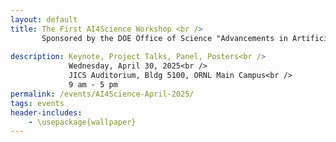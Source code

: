 ```yaml
---
layout: default
title: The First AI4Science Workshop <br /> 
       Sponsored by the DOE Office of Science "Advancements in Artificial Intelligence for Science" Program <br/>
    
description: Keynote, Project Talks, Panel, Posters<br />
             Wednesday, April 30, 2025<br />
             JICS Auditorium, Bldg 5100, ORNL Main Campus<br />
             9 am - 5 pm
permalink: /events/AI4Science-April-2025/
tags: events
header-includes:
    - \usepackage{wallpaper}
---
```


<html>
 <head>
    <style>
    {
        box-sizing: border-box;
    }
    /* Set additional styling options for the columns*/
    .column {
    float: left;
    width: 50%;
    }

    .row:after {
    content: "";
    display: table;
    clear: both;
    }
    </style>
 </head>
 <body>
    <div class="row">
        <div class="column">
          <img src="../images/ORNL-twoline-green.svg" width="320" height="150">
          <img src="../2025-04-30-AI4Science-files/DOE-Office-of-Science.png" width="400" height="120">
        </div>
        <div class="column">
          <img src="../2025-04-30-AI4Science-files/AI.jpg">
        </div>
    </div>
 </body>
</html>

<p align="justify">
The US Department of Energy (DOE) launched the Advancements in Artificial Intelligence for Science Funding Opportunity Program to accelerate the development and application of AI in the DOE Office of Science Advanced Scientific Computing Research (ASCR) program. The focus of ASCR research and
development investments is on the underlying approaches for AI-enhanced scientific and
engineering capabilities and to significantly transform the scientific method for accelerated discovery and innovation. It is therefore critical to
enable trustworthy AI for scientific applications advancing human understanding and
addressing national needs.
</p>

# Aims and Scope

<p align="justify">
We invite all awarded project members to attend in person. The workshop will feature keynote talks, project presentations, a panel discussion, and a poster session. The workshop will provide an opportunity for participants to share their research, discuss challenges, and foster collaborations. The workshop will also provide an opportunity for participants to engage with the broader scientific community at ORNL.
</p>

Projects were awarded in 5 different research areas:

- Research Area 1: Extreme-Scale Foundation Models for Computational Science
- Research Area 2: AI Innovations for Scientific Knowledge Synthesis and Software
Development
- Research Area 3: AI Innovations for Computational Decision Support of Complex Systems
- Research Area 4: Federated and Privacy-Preserving Machine Learning and Synthetic Data Creation
- Research Area 5: The Co-Design of Energy-Efficient AI Algorithms and Hardware
Architectures

- For a list of awarded projects [click here](https://science.osti.gov/-/media/funding/pdf/Awards-Lists/2024/3264-AI-for-SCIENCE-Awards-List-spreadsheet-sorted-BY-PROJECT.pdf)
- For the funding opportunity annoucement [click here](https://science.osti.gov/ascr/Funding-Opportunities/-/media/grants/pdf/foas/2024/DE-FOA-0003264-000001.pdf)


# Registration

We invite people to register in-person with the option to submit a lightning talk (3-5 minutes) or a poster.

**Registration Link including Talk/Poster submission:** [Click here to Register](https://forms.gle/nB3gyVJc27ZLeLhK8)

To attend the workshop at ORNL in person please register by the following deadlines:
- Non-ORNL Foreign Nationals need to register by **January 15th, 2025** 
- Non-ORNL US Citizens need to register by **February 1st, 2025**
- ORNL pass holder need to register by **March 1st, 2025**

**We encourage early registration for in-person participation due to the venue's capacity**


# Agenda

TBD

# Organizers

Chairs:
- [William Godoy](https://www.ornl.gov/staff-profile/william-f-godoy) ORNL - Ellora, Durban
- [Prasanna Balaprakash](https://www.ornl.gov/staff-profile/prasanna-balaprakash) ORNL - SciGPT, Durban
- Corinna Thomas

Committee:

- [Thomas Potok](https://www.ornl.gov/staff-profile/thomas-e-potok) ORNL - ENGAGE
- [Olivera Kotevska](https://www.ornl.gov/staff-profile/olivera-kotevska) ORNL - PPFL-TrustSci
- [Keita Teranishi](https://www.ornl.gov/staff-profile/keita-teranishi) ORNL - Durban
- [Pedro Valero-Lara](https://www.ornl.gov/staff-profile/pedro-valero-lara) ORNL - Ellora, Durban
- [Jeffrey Vetter](https://www.ornl.gov/staff-profile/jeffrey-s-vetter) ORNL - Ellora, Durban
- [Arjun Guha](https://www.khoury.northeastern.edu/people/arjun-guha/) NU - Ellora
- [Francesca Lucchetti](https://www.khoury.northeastern.edu/people/francesca-lucchetti/) NU - Ellora
- [Guannan Zhang](https://www.ornl.gov/staff-profile/guannan-zhang) ORNL - DyGenAI
- [Harshitha Menon](https://people.llnl.gov/gopalakrishn1) LLNL - Ellora
- [Aaron Young](https://www.ornl.gov/staff-profile/aaron-r-young) ORNL - Ellora, Durban

# Sponsors
- The DOE Office of Science "Advancements in Artificial Intelligence for Science" Program projects: Durban, Ellora, and SciGPT
